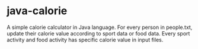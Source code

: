 # java-calorie

A simple calorie calculator in Java language. For every person in people.txt, update their calorie value according to sport data or food data. Every sport activity and food activity has specific calorie value in input files. 
